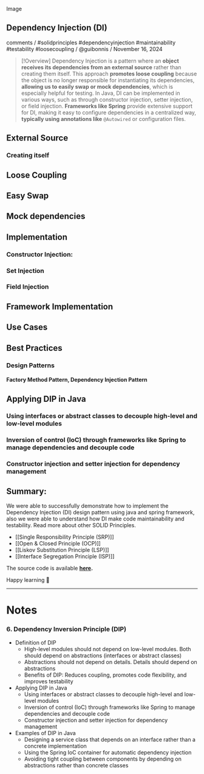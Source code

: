 Image

## Dependency Injection (DI)
comments /  #solidprinciples #dependencyinjection #maintainability #testability #loosecoupling / @guibonnis / November 16, 2024

> [!Overview]
> Dependency Injection is a pattern where an **object receives its dependencies from an external source** rather than creating them itself. This approach **promotes loose coupling** because the object is no longer responsible for instantiating its dependencies, **allowing us to easily swap or mock dependencies**, which is especially helpful for testing. In Java, DI can be implemented in various ways, such as through constructor injection, setter injection, or field injection. **Frameworks like Spring** provide extensive support for DI, making it easy to configure dependencies in a centralized way, **typically using annotations like** `@Autowired` or configuration files.

## External Source
### Creating itself
## Loose Coupling
## Easy Swap
## Mock dependencies
## Implementation
### Constructor Injection:
### Set Injection
### Field Injection
## Framework Implementation
## Use Cases
### 
### 
## Best Practices
### 
### Design Patterns 
#### Factory Method Pattern, Dependency Injection Pattern
## Applying DIP in Java
### Using interfaces or abstract classes to decouple high-level and low-level modules
### Inversion of control (IoC) through frameworks like Spring to manage dependencies and decouple code
### Constructor injection and setter injection for dependency management

## Summary:

We were able to successfully demonstrate how to implement the Dependency Injection (DI) design pattern using java and spring framework, also we were able to understand how DI make code maintainability and testability. Read more about other SOLID Principles.

- [[Single Responsibility Principle (SRP)]]
- [[Open & Closed Principle (OCP)]]
- [[Liskov Substitution Principle (LSP)]]
- [[Interface Segregation Principle (ISP)]]

The source code is available **[here]().**

Happy learning 🙂

---
# Notes

### 6. Dependency Inversion Principle (DIP)

- Definition of DIP
    - High-level modules should not depend on low-level modules. Both should depend on abstractions (interfaces or abstract classes)
    - Abstractions should not depend on details. Details should depend on abstractions
    - Benefits of DIP: Reduces coupling, promotes code flexibility, and improves testability
- Applying DIP in Java
    - Using interfaces or abstract classes to decouple high-level and low-level modules
    - Inversion of control (IoC) through frameworks like Spring to manage dependencies and decouple code
    - Constructor injection and setter injection for dependency management
- Examples of DIP in Java
    - Designing a service class that depends on an interface rather than a concrete implementation
    - Using the Spring IoC container for automatic dependency injection
    - Avoiding tight coupling between components by depending on abstractions rather than concrete classes